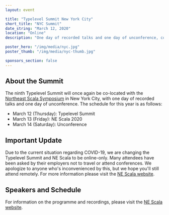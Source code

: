 ```yaml
---
layout: event

title: "Typelevel Summit New York City"
short_title: "NYC Summit"
date_string: "March 12, 2020"
location: "Online"
description: "One day of recorded talks and one day of unconference, co-located with NE Scala."

poster_hero: "/img/media/nyc.jpg"
poster_thumb: "/img/media/nyc-thumb.jpg"

sponsors_section: false
---
```


## About the Summit

The ninth Typelevel Summit will once again be co-located with the <a href="https://twitter.com/nescalas/status/1201601425211609088">Northeast Scala Symposium</a> in New York City, with one day of recorded talks and one day of unconference.
The schedule for this year is as follows:

* March 12 (Thursday): Typelevel Summit
* March 13 (Friday): NE Scala 2020
* March 14 (Saturday): Unconference

## Important Update

Due to the current situation regarding COVID-19, we are changing the Typelevel Summit and NE Scala to be online-only. Many attendees have been asked by their employers not to travel or attend conferences. We apologize to anyone who's inconvenienced by this, but we hope you'll still attend remotely.
For more information please visit the [NE Scala website](https://nescala.io/).

## Speakers and Schedule

For information on the programme and recordings, please visit the [NE Scala website](https://nescala.io/).
